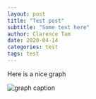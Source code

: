 ```yaml
---
layout: post
title: "Test post"
subtitle: "Some text here"
author: Clarence Tam
date: 2020-04-14
categories: test
tags: test
---
```


Here is a nice graph

![graph caption](/assets/2020-04-13-testpost/figure-markdown_github/fb_italy_w1_combined_forest.png)
